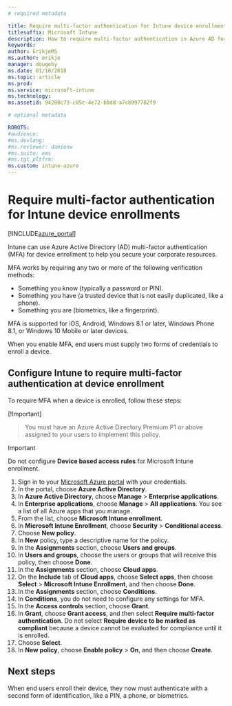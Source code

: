 ```yaml
---
# required metadata

title: Require multi-factor authentication for Intune device enrollment
titlesuffix: Microsoft Intune
description: How to require multi-factor authentication in Azure AD for Intune device enrollment.
keywords:
author: ErikjeMS
ms.author: erikje
manager: dougeby
ms.date: 01/10/2018
ms.topic: article
ms.prod:
ms.service: microsoft-intune
ms.technology:
ms.assetid: 94280c73-c05c-4e72-b0dd-a7cb997782f9

# optional metadata

ROBOTS:
#audience:
#ms.devlang:
#ms.reviewer: damionw
#ms.suite: ems
#ms.tgt_pltfrm:
ms.custom: intune-azure
---
```


# Require multi-factor authentication for Intune device enrollments

[!INCLUDE[azure_portal](./includes/azure_portal.md)]

Intune can use Azure Active Directory (AD) multi-factor authentication (MFA) for device enrollment to help you secure your corporate resources.

MFA works by requiring any two or more of the following verification methods:

- Something you know (typically a password or PIN).
- Something you have (a trusted device that is not easily duplicated, like a phone).
- Something you are (biometrics, like a fingerprint).

MFA is supported for iOS, Android, Windows 8.1 or later, Windows Phone 8.1, or Windows 10 Mobile or later devices.

When you enable MFA, end users must supply two forms of credentials to enroll a device.

## Configure Intune to require multi-factor authentication at device enrollment

To require MFA when a device is enrolled, follow these steps:

[!Important]
>You must have an Azure Active Directory Premium P1 or above assigned to your users to implement this policy.

>[!Important]
>Do not configure **Device based access rules** for Microsoft Intune enrollment.

1. Sign in to your [Microsoft Azure portal](https://portal.azure.com) with your credentials.
2. In the portal, choose **Azure Active Directory**.
2. In **Azure Active Directory**, choose **Manage** > **Enterprise applications**.
3. In **Enterprise applications**, choose **Manage** > **All applications**. You see a list of all Azure apps that you manage.
3. From the list, choose **Microsoft Intune enrollment**.
4. In **Microsoft Intune Enrollment**, choose **Security** > **Conditional access**.
5. Choose **New policy**.
6. In **New** policy, type a descriptive name for the policy.
7. In the **Assignments** section, choose **Users and groups**.
8. In **Users and groups**, choose the users or groups that will receive this policy, then choose **Done**.
9. In the **Assignments** section, choose **Cloud apps**.
10. On the **Include** tab of **Cloud apps**, choose **Select apps**, then choose **Select** > **Microsoft Intune Enrollment**, and then choose **Done**.
11. In the **Assignments** section, choose **Conditions**.
12. In **Conditions**, you do not need to configure any settings for MFA.
13. In the **Access controls** section, choose **Grant**.
14. In **Grant**, choose **Grant access**, and then select **Require multi-factor authentication**.
	Do not select **Require device to be marked as compliant** because a device cannot be evaluated for compliance until it is enrolled.
15. Choose **Select**.
16. In **New policy**, choose **Enable policy** > **On**, and then choose **Create**.



## Next steps

When end users enroll their device, they now must authenticate with a second form of identification, like a PIN, a phone, or biometrics.
